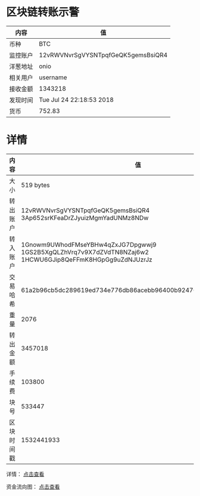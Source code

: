﻿# 区块链转账示警
|内容|值|
| ----- | ---- |
| 币种 | BTC |
|监控账户 | 12vRWVNvrSgVYSNTpqfGeQK5gemsBsiQR4 |
 |洋葱地址 | onio | 
 |相关用户 | username | 
|接收金额 | 1343218 |
|发现时间 |Tue Jul 24 22:18:53 2018|
|货币 |752.83 |


# 详情
|内容|值|
| ---  |  ----- |
|大小   | 519 bytes |
|转出账户 |  12vRWVNvrSgVYSNTpqfGeQK5gemsBsiQR4<br/>  3Ap652srKFeaDrZJyuizMgmYadUNMz8NDw<br/>  |
|转入账户 |  1Gnowm9UWhodFMseYBHw4qZxJG7Dpgwwj9<br/>  1GS2B5XgQLZhVrq7v9X7dZVdTN8NZaj6w2<br/>  1HCWU6GJip8QeFFmK8HGpGg9uZdNJUzrJz<br/>  |
|交易哈希 | 61a2b96cb5dc289619ed734e776db86acebb96400b9247681d7f75fe53bff099 |
|重量 | 2076 |
|转出金额 | 3457018 |
|手续费 | 103800 |
|块号 |533447|
|区块时间戳 | 1532441933 |


详情： [点击查看]( https://blockchain.info/tx/61a2b96cb5dc289619ed734e776db86acebb96400b9247681d7f75fe53bff099)

资金流向图： [点击查看](https://blockchain.info/tree/362375606)